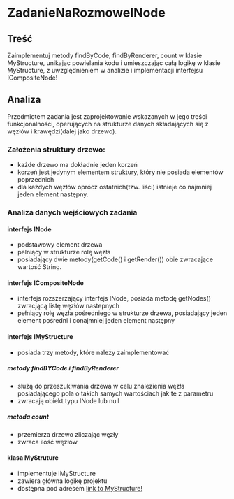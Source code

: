 # ZadanieNaRozmoweINode

## Treść
Zaimplementuj metody findByCode, findByRenderer, count w klasie MyStructure,
unikając powielania kodu i umieszczając całą logikę w klasie MyStructure,
z uwzględnieniem w analizie i implementacji interfejsu ICompositeNode!
  
 
 ## Analiza
Przedmiotem zadania jest zaprojektowanie wskazanych w jego treści funkcjonalności, 
operujących na strukturze danych składających się z węzłów i krawędzi(dalej jako drzewo).

### Założenia struktury drzewo:
- każde drzewo ma dokładnie jeden korzeń
- korzeń jest jedynym elementem struktury, który nie posiada
  elementów poprzednich
- dla każdych węzłów oprócz ostatnich(tzw. liści) istnieje co 
  najmniej jeden element następny.

### Analiza danych wejściowych zadania

#### interfejs INode
- podstawowy element drzewa
- pelniący w strukturze rolę węzła
- posiadający dwie metody(getCode() i getRender()) obie zwracające wartość String.

#### interfejs ICompositeNode
- interfejs rozszerzający interfejs INode, posiada metodę getNodes() zwracjącą listę węzłów nastepnych
- pełniący rolę węzła pośredniego w strukturze drzewa, 
posiadający jeden element pośredni i conajmniej jeden element następny

#### interfejs IMyStructure
- posiada trzy metody, które należy zaimplementować
##### metody findBYCode i findByRenderer 
- służą do przeszukiwania drzewa w celu znalezienia węzła posiadającego pola o takich samych wartościach jak te z parametru
- zwracają obiekt typu INode lub null
##### metoda count 
- przemierza drzewo zliczając węzły
- zwraca ilość węzłów

#### klasa MyStruture
- implementuje IMyStructure
- zawiera główna logikę projektu 
- dostępna pod adresem [link to MyStructure!](https://github.com/HubertGalimski/ZadanieDomoweINode/blob/master/src/main/java/MyStructure.java)






